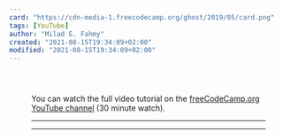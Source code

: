 ```yaml
---
card: "https://cdn-media-1.freecodecamp.org/ghost/2019/05/card.png"
tags: [YouTube]
author: "Milad E. Fahmy"
created: "2021-08-15T19:34:09+02:00"
modified: "2021-08-15T19:34:09+02:00"
---
```

<div class="site-wrapper">
<main id="site-main" class="site-main outer">
<div class="inner">
<article class="post-full post tag-youtube tag-javascript tag-nodejs ">
<header class="post-full-header">
</header>
<figure class="post-full-image">
<picture>
<source media="(max-width: 700px)" sizes="1px" srcset="data:image/gif;base64,R0lGODlhAQABAIAAAAAAAP///yH5BAEAAAAALAAAAAABAAEAAAIBRAA7 1w">
<source media="(min-width: 701px)" sizes="(max-width: 800px) 400px,
(max-width: 1170px) 700px,
</picture>
</figure>
<section class="post-full-content">
<div class="post-content">
<p>You can watch the full video tutorial on the <a href="https://youtu.be/h21pa3yeW08">freeCodeCamp.org YouTube channel</a> (30 minute watch).</p>
</div>
<hr>
<hr>
</section>
</article>
</div>
</main>
</div>
<!-- Google Tag Manager (noscript) -->
<!-- End Google Tag Manager (noscript) -->
